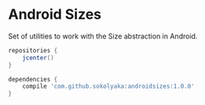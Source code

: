 # Android Sizes
Set of utilities to work with the Size abstraction in Android.

```gradle
repositories {
    jcenter()
}
```

```gradle
dependencies {
    compile 'com.github.sokolyaka:androidsizes:1.0.0'
}
```
